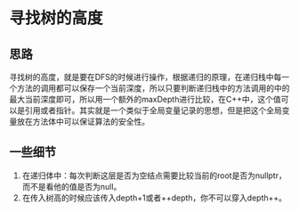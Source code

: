 # 寻找树的高度

## 思路
寻找树的高度，就是要在DFS的时候进行操作，根据递归的原理，在递归栈中每一个方法的调用都可以保存一个当前深度，所以只要判断递归栈中的方法调用的中的最大当前深度即可，所以用一个额外的maxDepth进行比较，在C++中，这个值可以是引用或者指针。其实就是一个类似于全局变量记录的思想，但是把这个全局变量放在方法体中可以保证算法的安全性。

## 一些细节
1. 在递归体中：每次判断这层是否为空结点需要比较当前的root是否为nullptr，而不是看他的值是否为null。
2. 在传入树高的时候应该传入depth+1或者++depth，你不可以穿入depth++。